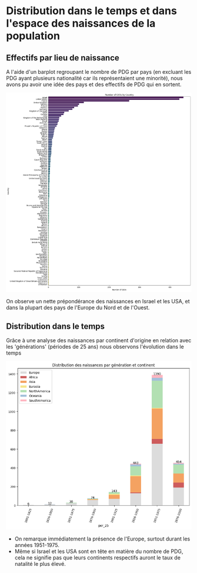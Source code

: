 # Distribution dans le temps et dans l'espace des naissances de la population


## Effectifs par lieu de naissance

A l'aide d'un barplot regroupant le nombre de PDG par pays (en excluant les PDG ayant plusieurs nationalité car ils représentaient une minorité), nous avons pu avoir une idée des pays et des effectifs de PDG qui en sortent.

![Effectifs par lieu de naissance](../../notebooks_jupyter/wikidata_exploration/images/Effectifs_par_lieu_de_naissance.png "Effectifs par lieu de naissance")

On observe un nette prépondérance des naissances en Israel et les USA, et dans la plupart des pays de l'Europe du Nord et de l'Ouest.


## Distribution dans le temps

Grâce à une analyse des naissances par continent d'origine en relation avec les 'générations' (périodes de 25 ans) nous observons l'évolution dans le temps

![Distribution par génération et région (Barplot)](../../notebooks_jupyter/wikidata_exploration/images/Distribution_des_naissances_par_génération_et_continent.png "Distribution par génération et région (Barplot)")

* On remarque immédiatement la présence de l'Europe, surtout durant les années 1951-1975.
* Même si Israel et les USA sont en tête en matière du nombre de PDG, cela ne signifie pas que leurs continents respectifs auront le taux de natalité le plus élevé.
